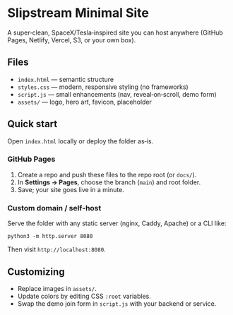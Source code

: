 # Slipstream Minimal Site

A super‑clean, SpaceX/Tesla‑inspired site you can host anywhere (GitHub Pages, Netlify, Vercel, S3, or your own box).

## Files
- `index.html` — semantic structure
- `styles.css` — modern, responsive styling (no frameworks)
- `script.js` — small enhancements (nav, reveal‑on‑scroll, demo form)
- `assets/` — logo, hero art, favicon, placeholder

## Quick start
Open `index.html` locally or deploy the folder as‑is.

### GitHub Pages
1. Create a repo and push these files to the repo root (or `docs/`).
2. In **Settings → Pages**, choose the branch (`main`) and root folder.
3. Save; your site goes live in a minute.

### Custom domain / self‑host
Serve the folder with any static server (nginx, Caddy, Apache) or a CLI like:
```
python3 -m http.server 8080
```
Then visit `http://localhost:8080`.

## Customizing
- Replace images in `assets/`.
- Update colors by editing CSS `:root` variables.
- Swap the demo join form in `script.js` with your backend or service.

